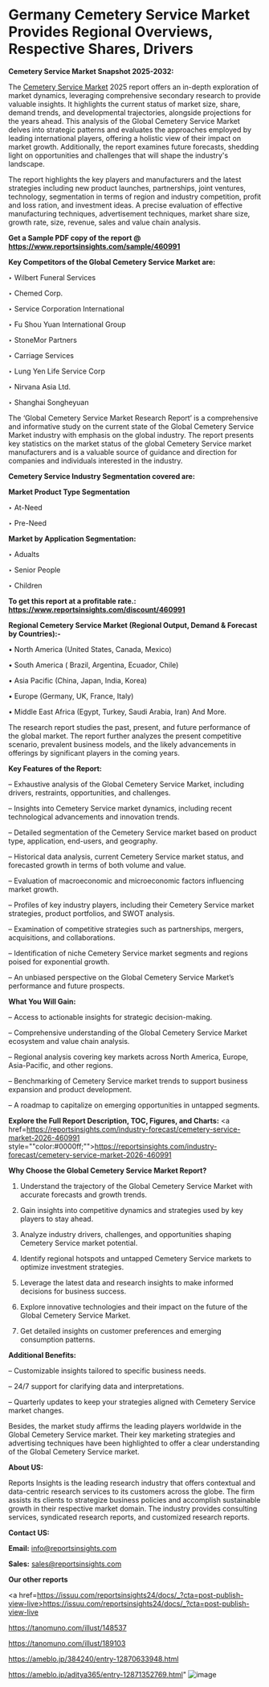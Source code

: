 # Germany Cemetery Service Market Provides Regional Overviews, Respective Shares, Drivers

<strong>Cemetery Service Market Snapshot 2025-2032:</strong>

The <a href=https://www.reportsinsights.com/sample/460991>Cemetery Service Market</a> 2025 report offers an in-depth exploration of market dynamics, leveraging comprehensive secondary research to provide valuable insights. It highlights the current status of market size, share, demand trends, and developmental trajectories, alongside projections for the years ahead. This analysis of the Global Cemetery Service Market delves into strategic patterns and evaluates the approaches employed by leading international players, offering a holistic view of their impact on market growth. Additionally, the report examines future forecasts, shedding light on opportunities and challenges that will shape the industry's landscape.

The report highlights the key players and manufacturers and the latest strategies including new product launches, partnerships, joint ventures, technology, segmentation in terms of region and industry competition, profit and loss ration, and investment ideas. A precise evaluation of effective manufacturing techniques, advertisement techniques, market share size, growth rate, size, revenue, sales and value chain analysis.

<strong>Get a Sample PDF copy of the report @ <a href=https://www.reportsinsights.com/sample/460991 style=color:#0000ff;>https://www.reportsinsights.com/sample/460991</a></strong>

<strong>Key Competitors of the Global Cemetery Service Market are:</strong>

‣ Wilbert Funeral Services

‣ Chemed Corp.

‣ Service Corporation International

‣ Fu Shou Yuan International Group

‣ StoneMor Partners

‣ Carriage Services

‣ Lung Yen Life Service Corp

‣ Nirvana Asia Ltd.

‣ Shanghai Songheyuan

The ‘Global Cemetery Service Market Research Report’ is a comprehensive and informative study on the current state of the Global Cemetery Service Market industry with emphasis on the global industry. The report presents key statistics on the market status of the global Cemetery Service market manufacturers and is a valuable source of guidance and direction for companies and individuals interested in the industry.

<strong>Cemetery Service Industry Segmentation covered are:</strong>

<strong>Market Product Type Segmentation</strong>

‣ At-Need

‣ Pre-Need

<strong>Market by Application Segmentation:</strong>

‣ Adualts

‣ Senior People

‣ Children

<strong>To get this report at a profitable rate.: <a href=https://www.reportsinsights.com/discount/460991 style=color:#0000ff;>https://www.reportsinsights.com/discount/460991</a></strong>

<strong>Regional Cemetery Service Market (Regional Output, Demand &amp; Forecast by Countries):-</strong>

• North America (United States, Canada, Mexico)

• South America ( Brazil, Argentina, Ecuador, Chile)

• Asia Pacific (China, Japan, India, Korea)

• Europe (Germany, UK, France, Italy)

• Middle East Africa (Egypt, Turkey, Saudi Arabia, Iran) And More.

The research report studies the past, present, and future performance of the global market. The report further analyzes the present competitive scenario, prevalent business models, and the likely advancements in offerings by significant players in the coming years.

<strong>Key Features of the Report:</strong>

– Exhaustive analysis of the Global Cemetery Service Market, including drivers, restraints, opportunities, and challenges.

– Insights into Cemetery Service market dynamics, including recent technological advancements and innovation trends.

– Detailed segmentation of the Cemetery Service market based on product type, application, end-users, and geography.

– Historical data analysis, current Cemetery Service market status, and forecasted growth in terms of both volume and value.

– Evaluation of macroeconomic and microeconomic factors influencing market growth.

– Profiles of key industry players, including their Cemetery Service market strategies, product portfolios, and SWOT analysis.

– Examination of competitive strategies such as partnerships, mergers, acquisitions, and collaborations.

– Identification of niche Cemetery Service market segments and regions poised for exponential growth.

– An unbiased perspective on the Global Cemetery Service Market’s performance and future prospects.

<strong>What You Will Gain:</strong>

– Access to actionable insights for strategic decision-making.

– Comprehensive understanding of the Global Cemetery Service Market ecosystem and value chain analysis.

– Regional analysis covering key markets across North America, Europe, Asia-Pacific, and other regions.

– Benchmarking of Cemetery Service market trends to support business expansion and product development.

– A roadmap to capitalize on emerging opportunities in untapped segments.

<strong>Explore the Full Report Description, TOC, Figures, and Charts:</strong>
<a href=https://reportsinsights.com/industry-forecast/cemetery-service-market-2026-460991 style=""color:#0000ff;"">https://reportsinsights.com/industry-forecast/cemetery-service-market-2026-460991</a>

<strong>Why Choose the Global Cemetery Service Market Report?</strong>

1. Understand the trajectory of the Global Cemetery Service Market with accurate forecasts and growth trends.

2. Gain insights into competitive dynamics and strategies used by key players to stay ahead.

3. Analyze industry drivers, challenges, and opportunities shaping Cemetery Service market potential.

4. Identify regional hotspots and untapped Cemetery Service markets to optimize investment strategies.

5. Leverage the latest data and research insights to make informed decisions for business success.

6. Explore innovative technologies and their impact on the future of the Global Cemetery Service Market.

7. Get detailed insights on customer preferences and emerging consumption patterns.

<strong>Additional Benefits:</strong>

– Customizable insights tailored to specific business needs.

– 24/7 support for clarifying data and interpretations.

– Quarterly updates to keep your strategies aligned with Cemetery Service market changes.

Besides, the market study affirms the leading players worldwide in the Global Cemetery Service market. Their key marketing strategies and advertising techniques have been highlighted to offer a clear understanding of the Global Cemetery Service market.

<strong><strong>About US</strong>:</strong>

Reports Insights is the leading research industry that offers contextual and data-centric research services to its customers across the globe. The firm assists its clients to strategize business policies and accomplish sustainable growth in their respective market domain. The industry provides consulting services, syndicated research reports, and customized research reports.

<strong>Contact US:</strong>

<p class=><b>Email:</b> <a href=mailto:info@reportsinsights.com>info@reportsinsights.com</a></p>
<p class=><b>Sales:</b> <a href=mailto:sales@reportsinsights.com>sales@reportsinsights.com</a></p>

<strong>Our other reports</strong>

<a href=https://issuu.com/reportsinsights24/docs/_?cta=post-publish-view-live>https://issuu.com/reportsinsights24/docs/_?cta=post-publish-view-live</a>

<a href=https://tanomuno.com/illust/148537>https://tanomuno.com/illust/148537</a>

<a href=https://tanomuno.com/illust/189103>https://tanomuno.com/illust/189103</a>

<a href=https://ameblo.jp/384240/entry-12870633948.html>https://ameblo.jp/384240/entry-12870633948.html</a>

<a href=https://ameblo.jp/aditya365/entry-12871352769.html>https://ameblo.jp/aditya365/entry-12871352769.html</a>"
![image](https://github.com/user-attachments/assets/bef611a4-634d-4205-8e4c-473f0afd0eb1)
